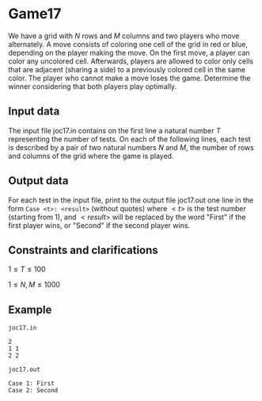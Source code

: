 # Game17

We have a grid with $N$ rows and $M$ columns and two players who move alternately. A move consists of coloring one cell of the grid in red or blue, depending on the player making the move. On the first move, a player can color any uncolored cell. Afterwards, players are allowed to color only cells that are adjacent (sharing a side) to a previously colored cell in the same color. The player who cannot make a move loses the game. Determine the winner considering that both players play optimally.

## Input data

The input file joc17.in contains on the first line a natural number $T$ representing the number of tests. On each of the following lines, each test is described by a pair of two natural numbers $N$ and $M$, the number of rows and columns of the grid where the game is played.

## Output data

For each test in the input file, print to the output file joc17.out one line in the form `Case <t>: <result>` (without quotes) where $<t>$ is the test number (starting from 1), and $<result>$ will be replaced by the word "First" if the first player wins, or "Second" if the second player wins.

## Constraints and clarifications

$1 \leq T \leq 100$

$1 \leq N, M \leq 1000$

## Example

`joc17.in`

```
2
1 1
2 2
```

`joc17.out`

```
Case 1: First
Case 2: Second
```